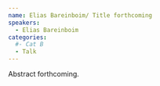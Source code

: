 ```yaml
---
name: Elias Bareinboim/ Title forthcoming
speakers:
  - Elias Bareinboim
categories:
  #- Cat B
  - Talk
---
```


Abstract forthcoming.